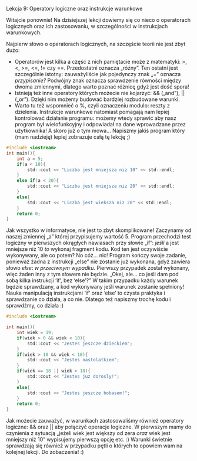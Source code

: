 Lekcja 9: Operatory logiczne oraz instrukcje warunkowe

Witajcie ponownie! Na dzisiejszej lekcji dowiemy się co nieco o operatorach logicznych oraz ich zastosowaniu, w szczególności w instrukcjach warunkowych.

Najpierw słowo o operatorach logicznych, na szczęście teorii nie jest zbyt dużo:
- Operatorów jest kilka a część z nich pamiętacie może z matematyki: >, <, >=, <=, != czy ==. Przedostatni oznacza „różny”. Ten ostatni jest szczególnie istotny: zauważyliście jak pojedynczy znak „=” oznacza *przypisanie?* Podwójny znak oznacza sprawdzenie równości między dwoma zmiennymi, dlatego warto poznać różnicę gdyż jest dość spora!
- Istnieją też inne operatory których możecie nie kojarzyć: && („and”), || („or”). Dzięki nim możemy budować bardziej rozbudowane warunki.
- Warto tu też wspomnieć o %, czyli oznaczeniu modulo: reszty z dzielenia.
Instrukcje warunkowe natomiast pomagają nam lepiej kontrolować działanie programu: możemy wtedy sprawić aby nasz program był wielofunkcyjny i odpowiadał na dane wprowadzane przez użytkownika!
A skoro już o tym mowa… Napiszmy jakiś program który (mam nadzieję) lepiej zobrazuje całą tę lekcję ;)

```c
#include <iostream>
int main(){
	int a = 5;
	if(a < 10){
		std::cout << "Liczba jest mniejsza niz 10" << std::endl;
	}
	else if(a < 20){
		std::cout << "Liczba jest mniejsza niz 20" << std::endl;
	}
	else{
		std::cout << "Liczba jest wieksza niz 20" << std::endl;
	}
	return 0;
}
```

Jak wszystko w informatyce, nie jest to zbyt skomplikowane!
Zaczynamy od naszej zmiennej „a” której przypisujemy wartość 5.
Program przechodzi test logiczny w pierwszych okrągłych nawiasach przy słowie „if”: *jeśli* a jest mniejsze niż 10 *to* wykonaj fragment kodu. Kod ten jest oczywiście wykonywany, ale co potem?
No cóż… nic!
Program kończy swoje zadanie, ponieważ żadna z instrukcji „else” nie zostanie już wykonana, gdyż zawiera słowo *else*: *w przeciwnym wypadku.* Pierwszy przypadek został wykonany, więc żaden inny z tym słowem nie będzie.
„Okej, ale… co jeśli dam pod sobą kilka instrukcji ‘if’, bez ‘else’?”
W takim przypadku każdy warunek będzie sprawdzany, a kod wykonywany jeśli warunek zostanie spełniony!
Nauka manipulacją instrukcjami ‘if’ oraz ‘else’ to czysta praktyka i sprawdzanie co działa, a co nie. Dlatego też napiszmy trochę kodu i sprawdźmy, co działa :)

```c
#include <iostream>

int main(){
	int wiek = 19;
	if(wiek > 0 && wiek < 10){
		std::cout << "Jestes jeszcze dzieckiem";
	}
	if(wiek > 10 && wiek < 18){
		std::cout << "Jestes nastolatkiem";
	}
	if(wiek == 18 || wiek > 18){
		std::cout << "Jestes juz dorosly!";
	}
	else{
		std::cout << "Jestes jeszcze bobasem!";
	}
	return 0;
}
```

Jak możecie zauważyć, w warunkach zastosowaliśmy również operatory logiczne: && oraz || aby połączyć operacje logiczne. W pierwszym mamy do czynienia z sytuacją „jeżeli wiek jest większy od zera *oraz* wiek jest mniejszy niż 10” wypisujemy pierwszą opcję etc. :)
Warunki świetnie sprawdzają się również w przypadku pętli o których to opowiem wam na kolejnej lekcji. Do zobaczenia! :)
